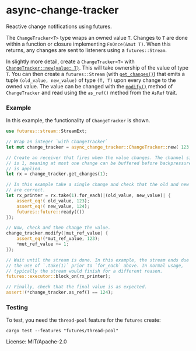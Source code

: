 # async-change-tracker

Reactive change notifications using futures.

The `ChangeTracker<T>` type wraps an owned value `T`. Changes to `T` are
done within a function or closure implementing `FnOnce(&mut T)`. When this
returns, any changes are sent to listeners using a `futures::Stream`.

In slightly more detail, create a `ChangeTracker<T>` with
[`ChangeTracker::new(value: T)`](struct.ChangeTracker.html#method.new). This
will take ownership of the value of type `T`. You can then create a
`futures::Stream` (with
[`get_changes()`](struct.ChangeTracker.html#method.get_changes)) that emits
a tuple `(old_value, new_value)` of type `(T, T)` upon every change to the
owned value. The value can be changed with the
[`modify()`](struct.ChangeTracker.html#method.modify) method of
`ChangeTracker` and read using the `as_ref()` method from the `AsRef` trait.

### Example

In this example, the functionality of `ChangeTracker` is shown.

```rust
use futures::stream::StreamExt;

// Wrap an integer `with ChangeTracker`
let mut change_tracker = async_change_tracker::ChangeTracker::new( 123 );

// Create an receiver that fires when the value changes. The channel size
// is 1, meaning at most one change can be buffered before backpressure
// is applied.
let rx = change_tracker.get_changes(1);

// In this example take a single change and check that the old and new value
// are correct.
let rx_printer = rx.take(1).for_each(|(old_value, new_value)| {
    assert_eq!( old_value, 123);
    assert_eq!( new_value, 124);
    futures::future::ready(())
});

// Now, check and then change the value.
change_tracker.modify(|mut_ref_value| {
    assert_eq!(*mut_ref_value, 123);
    *mut_ref_value += 1;
});

// Wait until the stream is done. In this example, the stream ends due to
// the use of `.take(1)` prior to `for_each` above. In normal usage,
// typically the stream would finish for a different reason.
futures::executor::block_on(rx_printer);

// Finally, check that the final value is as expected.
assert!(*change_tracker.as_ref() == 124);
```

### Testing

To test, you need the `thread-pool` feature for the `futures` create:

```
cargo test --features "futures/thread-pool"
```

License: MIT/Apache-2.0
